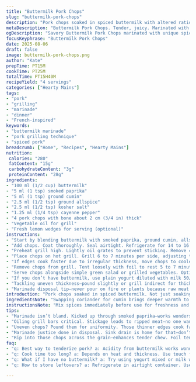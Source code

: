 ```yaml
---
title: "Buttermilk Pork Chops"
slug: "buttermilk-pork-chops"
description: "Pork chops soaked in spiced buttermilk with altered ratios and twists like smoked paprika and ground cumin substitute coriander. Marinated about 14 hours. Charred on hot grill about 6 minutes each side to medium-rare with tactile doneness cues. Rest before serving for juiciness. Practical methods for uneven chops and wet marinade disposal included."
metaDescription: "Buttermilk Pork Chops. Tender, juicy. Marinated with smoked paprika and cumin. Grilled to perfection for great flavor and texture."
ogDescription: "Savory Buttermilk Pork Chops marinated with unique spices. Charred to medium-rare for juicy, flavorful meat. Perfect for gatherings."
focusKeyphrase: "Buttermilk Pork Chops"
date: 2025-08-06
draft: false
image: buttermilk-pork-chops.png
author: "Kate"
prepTime: PT15M
cookTime: PT25M
totalTime: PT15H40M
recipeYield: "4 servings"
categories: ["Hearty Mains"]
tags:
- "pork"
- "grilling"
- "marinade"
- "dinner"
- "French-inspired"
keywords:
- "buttermilk marinade"
- "pork grilling technique"
- "spiced pork"
breadcrumb: ["Home", "Recipes", "Hearty Mains"]
nutrition: 
 calories: "280"
 fatContent: "15g"
 carbohydrateContent: "3g"
 proteinContent: "28g"
ingredients:
- "100 ml (1/2 cup) buttermilk"
- "5 ml (1 tsp) smoked paprika"
- "5 ml (1 tsp) ground cumin"
- "2.5 ml (1/2 tsp) ground allspice"
- "2.5 ml (1/2 tsp) kosher salt"
- "1.25 ml (1/4 tsp) cayenne pepper"
- "4 pork chops with bone about 2 cm (3/4 in) thick"
- "Vegetable oil for grill"
- "Fresh lemon wedges for serving (optional)"
instructions:
- "Start by blending buttermilk with smoked paprika, ground cumin, allspice, salt and cayenne in a non-reactive dish or zip-top bag. The smoked paprika replaces regular paprika to add depth and slightly smoky aroma. Cumin creates a warmer earthiness instead of coriander's bright lemony notes. This elevates flavor complexity without overpowering pork."
- "Add chops. Coat thoroughly. Seal airtight. Refrigerate for 14 to 16 hours maximum. Beyond that the acid breaks down texture too much, meat gets mushy."
- "Preheat grill high. Lightly oil grates to prevent sticking. Remove chops from marinade, letting excess drip off—pat with paper towel if very wet. Discard marinade. Wet marinade chars and creates flare-ups; never reuse raw marinade as it contains raw pork juices."
- "Place chops on hot grill. Grill 6 to 7 minutes per side, adjusting time based on thickness and heat consistency. You’re aiming for internal temp 62 to 65°C (145°F), medium rare to medium. Press with tongs—if feels springy but with slight resistance, likely done. Juices start clear with faint pink tint."
- "If edges cook faster due to irregular thickness, move chops to cooler zone after sear. Avoid piercing to keep juices."
- "Remove chops from grill. Tent loosely with foil to rest 5 to 7 minutes before slicing. Resting lets juices redistribute, locking moisture inside. No resting–dry, tough chop."
- "Serve chops alongside simple green salad or grilled vegetables. Optional squeeze lemon over; acidity brightens deep spice notes."
- "If you don’t have buttermilk, use plain yogurt diluted with milk 50/50 or milk with a splash of white vinegar to mimic. Keeps marinade tangy enough to tenderize without overacidity."
- "Tackling uneven thickness–pound slightly or grill indirect for thicker parts longer, thinner edges shorter."
- "Marinade disposal tip–never pour on fire or plants because raw meat juices risk contamination. Discard in sink, rinse container immediately."
introduction: "Pork chops soaked in spiced buttermilk. Not just soaking, but strategically using smoked paprika and cumin for an earthy-smoky twist instead of bright coriander. Salt balanced with allspice and a pinch of cayenne for subtle heat. Marinate long enough—about 15 hours—to tenderize without mush. Grill technique key here: a hot grill, oiled grates, and a watchful eye on tactile signals of doneness. Don’t go by time alone. Rest is non-negotiable for juicy meat. Backup plans for no buttermilk, uneven chops. Flavor layering through spices makes the difference. This isn’t simple marinating, it’s a flavor and texture equation."
ingredientsNote: "Swapping coriander for cumin brings deeper warmth to the chops, fitting smoky paprika like a glove. Cayenne pepper—use sparingly—adds mild heat without shredding the palate. Buttermilk’s acid breaks down fibers, tenderizing meat, but avoid overdoing it. 14 to 16 hours is sweet spot; beyond that chops get mushy, lose bite. Don’t skip oiling grill bars; pork sticks bad otherwise. Adjust salt if using kosher vs table salt (kosher salt is less dense) and taste marinade if possible. For no buttermilk, diluted yogurt or milk with vinegar keeps acidity right. Fresh lemon wedges at table offer last-minute brightness. Avoid soaking thinner chops too long as they over-tenderize."
instructionsNote: "Mix spices immediately before use for freshness and potency. Coat chops evenly; uneven coverage cooks unevenly. Refrigerate airtight to avoid drying or absorbing fridge odors. At grill, listen for sizzle on first contact—that sound means grill’s hot enough to seal juices. Drop of juice emerging, clear with subtle pink, signals near perfect medium doneness. Overcooking kills tenderness and moisture, undercooking risks texture issues and health. Watch grill flare-ups; excess marinade juice will cause flames—dry chops well before grilling. Rest in foil tent keeps surface warm without steaming meat dry. Finally, slice against grain to maximize tenderness. Practical kitchen advice: keep thermometer handy but trust touch above all."
tips:
- "Marinade isn’t bland. Kicked up through smoked paprika—works wonders. Cumin brings warmth not there before. Hour max: 16. Go longer, chops mush."
- "Oiling grill bars critical. Stickage leads to ripped meat—no one wants that. Grill hot starts with sizzle. Juices clear, slight pink means almost there."
- "Uneven chops? Pound them for uniformity. Those thinner edges cook fast. Shift to cooler spots if burning. Juicy meat demands attention."
- "Marinade justice done in disposal. Sink drain is home for that—don’t toss in fire or plants. Health risk brings no joy."
- "Rip into those chops across the grain—enhances tender chew. Foil tent while resting keeps warmth without moisture loss. Juicy matters."
faq:
- "q: Best way to tenderize pork? a: Acidity from buttermilk works wonders. Could use diluted yogurt or milk with vinegar. Avoid mushy meat though."
- "q: Cook time too long? a: Depends on heat and thickness. Use touch for doneness. Juices clear with pink at center? Good sign. Flip wisely."
- "q: What if I have no buttermilk? a: Try using yogurt mixed or milk with vinegar. Preserves tanginess in marinade. Keeps chops tender without overdoing it."
- "q: How to store leftovers? a: Refrigerate in airtight container. Use within few days. Alternatively, freeze for longer term. Always reheat gently."

---
```

